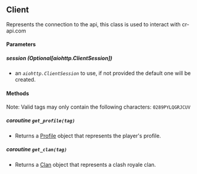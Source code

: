 ## Client
Represents the connection to the api, this class is used to interact with cr-api.com
          
#### Parameters 

##### **session** (*Optional[aiohttp.ClientSession]*) 
  - an *`aiohttp.ClientSession`* to use, if not provided the default one will be created. 

#### Methods
Note: Valid tags may only contain the following characters: `0289PYLQGRJCUV`

##### *coroutine* **`get_profile(tag)`** 
- Returns a [Profile](#profile) object that represents the player's profile. 

##### *coroutine* **`get_clan(tag)`** 
- Returns a [Clan](#clan) object that represents a clash royale clan.





